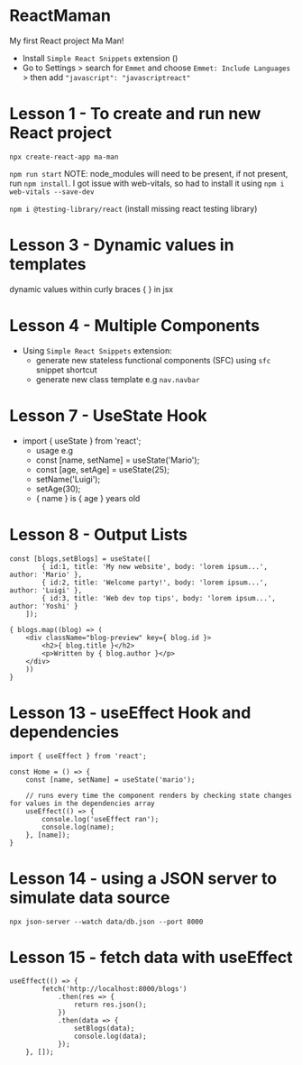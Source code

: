 # ReactMaman
My first React project Ma Man!
- Install `Simple React Snippets` extension ()
- Go to Settings > search for `Emmet` and choose `Emmet: Include Languages` > then add `"javascript": "javascriptreact"`

# Lesson 1 - To create and run new React project
`npx create-react-app ma-man`

`npm run start`
NOTE: node_modules will need to be present, if not present, run `npm install`. I got issue with web-vitals, so had to install it using `npm i web-vitals --save-dev`

`npm i @testing-library/react` (install missing react testing library)

# Lesson 3 - Dynamic values in templates
dynamic values within curly braces { } in jsx 

# Lesson 4 - Multiple Components
- Using `Simple React Snippets` extension:
    - generate new stateless functional components (SFC) using `sfc` snippet shortcut
    - generate new class template e.g `nav.navbar`

# Lesson 7 - UseState Hook
- import { useState } from 'react';
    - usage e.g 
    - const [name, setName] = useState('Mario');
    - const [age, setAge] = useState(25);
    - setName('Luigi');
    - setAge(30);
    - { name } is { age } years old

# Lesson 8 - Output Lists
```
const [blogs,setBlogs] = useState([
        { id:1, title: 'My new website', body: 'lorem ipsum...', author: 'Mario' },
        { id:2, title: 'Welcome party!', body: 'lorem ipsum...', author: 'Luigi' },
        { id:3, title: 'Web dev top tips', body: 'lorem ipsum...', author: 'Yoshi' }
    ]);

{ blogs.map((blog) => (
    <div className="blog-preview" key={ blog.id }>
        <h2>{ blog.title }</h2>
        <p>Written by { blog.author }</p>
    </div>
    )) 
}  
```

# Lesson 13 - useEffect Hook and dependencies
```
import { useEffect } from 'react';

const Home = () => {
    const [name, setName] = useState('mario');

    // runs every time the component renders by checking state changes for values in the dependencies array
    useEffect(() => {
        console.log('useEffect ran');
        console.log(name);
    }, [name]);
}
```

# Lesson 14 - using a JSON server to simulate data source
`npx json-server --watch data/db.json --port 8000`

# Lesson 15 - fetch data with useEffect
```
useEffect(() => {
        fetch('http://localhost:8000/blogs')
            .then(res => {
                return res.json();
            })
            .then(data => {
                setBlogs(data);
                console.log(data);
            });
    }, []);
```    